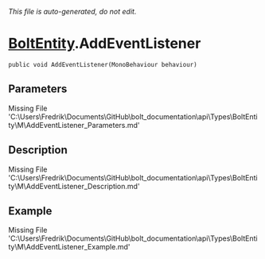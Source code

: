 *This file is auto-generated, do not edit.*

# [BoltEntity](Types/BoltEntity.md).AddEventListener
`public void AddEventListener(MonoBehaviour behaviour)`
## Parameters
Missing File 'C:\Users\Fredrik\Documents\GitHub\bolt_documentation\api\Types\BoltEntity\M\AddEventListener_Parameters.md'
## Description
Missing File 'C:\Users\Fredrik\Documents\GitHub\bolt_documentation\api\Types\BoltEntity\M\AddEventListener_Description.md'
## Example
Missing File 'C:\Users\Fredrik\Documents\GitHub\bolt_documentation\api\Types\BoltEntity\M\AddEventListener_Example.md'
